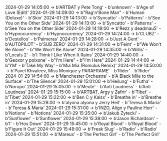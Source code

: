 2024-01-29 14:05:00 -> b'ARTBAT y Pete Tong' - b'unknown' - b'Age of Love (Edit)'
2024-01-29 14:09:00 -> b"Rag'n'Bone Man" - b'Human (Deluxe)' - b'Skin'
2024-01-29 14:13:00 -> b'Syncatto' - b'Patterns' - b'See You on the Other Side'
2024-01-29 14:13:00 -> b'Syncatto' - b'Patterns' - b'See You on the Other Side'
2024-01-29 14:19:00 -> b'Rezz y deadmau5' - b'Hypnocurrency' - b'Hypnocurrency'
2024-01-29 14:24:00 -> b'CLUBZ' - b'Destellos' - b'Palmeras'
2024-01-29 14:28:00 -> b'Just A Gent' - b'AUTOPILOT' - b'SUB ZERO'
2024-01-29 14:31:00 -> b'Feint' - b"We Won't Be Alone" - b"We Won't Be Alone"
2024-01-29 14:35:00 -> b'Willis' - b'Locals 2' - b'I Think I Like When It Rains'
2024-01-29 14:40:00 -> b'Geoxor y poixone' - b"I'm Here" - b"I'm Here"
2024-01-29 14:44:00 -> b'YM' - b'Take My Way' - b'Mia Mia (Romulus Remix)'
2024-01-29 14:50:00 -> b'Pavel Khvaleev, Miss Monique y PARAFRAME' - b'Rider' - b'Rider'
2024-01-29 14:54:00 -> b'Manchester Orchestra' - b'A Black Mile to the Surface' - b'The Silence'
2024-01-29 15:01:00 -> b'Heilung' - b'Futha' - b'Norupo'
2024-01-29 15:05:00 -> b'Meute' - b'Anti Loudness' - b'Anti Loudness'
2024-01-29 15:15:00 -> b'ARTBAT, Argy y Zafrir' - b'Tibet' - b'Tibet'
2024-01-29 15:22:00 -> b'Ben C y Kalsx' - b'Breathe in' - b'Breathe in'
2024-01-29 15:28:00 -> b'alyona alyona y Jerry Heil' - b'Teresa & Maria' - b'Teresa & Maria'
2024-01-29 15:31:00 -> b'INZO, Align y Pauline Herr' - b'Notions' - b'Notions'
2024-01-29 15:35:00 -> b'Jakub Zytecki' - b'Sunflower' - b'Sunflower'
2024-01-29 15:38:00 -> b'Jason Richardson' - b'I' - b'Hos Down'
2024-01-29 15:45:00 -> b'Royal Blood' - b'Royal Blood' - b'Figure It Out'
2024-01-29 15:48:00 -> b'Freak Slug' - b'Radio' - b'Radio'
2024-01-29 15:51:00 -> b'Mareux' - b'The Perfect Girl' - b'The Perfect Girl'

